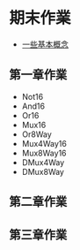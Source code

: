 # 期末作業
* [一些基本概念]()
## 第一章作業
* Not16
* And16
* Or16
* Mux16
* Or8Way
* Mux4Way16
* Mux8Way16
* DMux4Way
* DMux8Way
## 第二章作業
## 第三章作業
